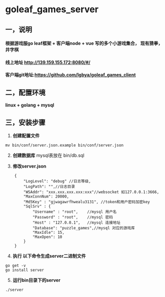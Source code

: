 # goleaf_games_server

## 一，说明
#### 根据游戏服go leaf框架 + 客户端node + vue 写的多个小游戏集合， 现有猜拳，井字棋
#### 线上地址 http://139.159.155.172:8080/#/
#### 客户端git地址:https://github.com/lgbya/goleaf_games_client

## 二，配置环境
**linux + golang + mysql**

## 三，安装步骤

1. **创建配置文件**
```
mv bin/conf/server.json.example bin/conf/server.json
```

2. **创建数据库**
	mysql表放在 bin/db.sql

3. **修改server.json**
```
	{
		"LogLevel": "debug" //日志等级,
		"LogPath": "",//日志目录
		"WSAddr": "xxx.xxx.xxx.xxx:xxx"//websocket 如127.0.0.1:3666,
		"MaxConnNum": 20000,
		"Md5Key" : "gjwagawrfhwealu3131", //token和用户密码加密key
		"SqlSrv" : {
			"Username" : "root",    //mysql 用户名
			"Password" : "root",    //mysql 密码
			"Host" : "127.0.0.1",   //mysql 连接地址
			"Database": "puzzle_games",//mysql 对应的游戏库
			"MaxIdle": 15,        
			"MaxOpen": 10
		}
	}
```

4. **执行
以下命令生成server二进制文件**
```
go get -v 
go install server
```

5. **运行bin目录下的server**
```
./server
```





